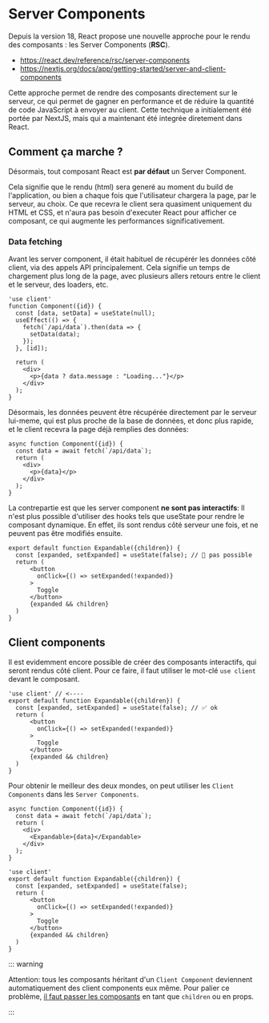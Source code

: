 # Server Components

Depuis la version 18, React propose une nouvelle approche pour le rendu des composants : les Server Components (**RSC**).

- https://react.dev/reference/rsc/server-components
- https://nextjs.org/docs/app/getting-started/server-and-client-components

Cette approche permet de rendre des composants directement sur le serveur, ce qui permet de gagner en performance et de réduire la quantité de code JavaScript à envoyer au client. Cette technique a initialement été portée par NextJS, mais qui a maintenant été integrée diretement dans React. 

## Comment ça marche ?

Désormais, tout composant React est **par défaut** un Server Component.

Cela signifie que le rendu (html) sera generé au moment du build de l'application, ou bien a chaque fois que l'utilisateur chargera la page, par le serveur, au choix. Ce que recevra le client sera quasiment uniquement du HTML et CSS, et n'aura pas besoin d'executer React pour afficher ce composant, ce qui augmente les performances significativement. 

### Data fetching

Avant les server component, il était habituel de récupérér les données côté client, via des appels API principalement. Cela signifie un temps de chargement plus long de la page, avec plusieurs allers retours entre le client et le serveur, des loaders, etc.

```tsx
'use client'
function Component({id}) {
  const [data, setData] = useState(null);
  useEffect(() => {
    fetch(`/api/data`).then(data => {
      setData(data);
    });
  }, [id]);
  
  return (
    <div>
      <p>{data ? data.message : "Loading..."}</p>
    </div>
  );
}
```

Désormais, les données peuvent être récupérée directement par le serveur lui-meme, qui est plus proche de la base de données, et donc plus rapide, et le client recevra la page déjà remplies des données:

```tsx
async function Component({id}) {
  const data = await fetch(`/api/data`);
  return (
    <div>
      <p>{data}</p>
    </div>
  );
}
```


La contrepartie est que les server component **ne sont pas interactifs**: Il n'est plus possible d'utiliser des hooks tels que useState pour rendre le composant dynamique. En effet, ils sont rendus côté serveur une fois, et ne peuvent pas être modifiés ensuite.

```tsx
export default function Expandable({children}) {
  const [expanded, setExpanded] = useState(false); // 🚨 pas possible
  return (
      <button
        onClick={() => setExpanded(!expanded)}
      >
        Toggle
      </button>
      {expanded && children}
  )
}
```
## Client components

Il est evidemment encore possible de créer des composants interactifs, qui seront rendus côté client. Pour ce faire, il faut utiliser le mot-clé `use client` devant le composant. 

```tsx
'use client' // <----
export default function Expandable({children}) {
  const [expanded, setExpanded] = useState(false); // ✅ ok
  return (
      <button
        onClick={() => setExpanded(!expanded)}
      >
        Toggle
      </button>
      {expanded && children}
  )
}
```

Pour obtenir le meilleur des deux mondes, on peut utiliser les `Client Components` dans les `Server Components`.

```tsx
async function Component({id}) {
  const data = await fetch(`/api/data`);
  return (
    <div>
      <Expandable>{data}</Expandable>
    </div>
  );
}
```


```tsx
'use client'
export default function Expandable({children}) {
  const [expanded, setExpanded] = useState(false);
  return (
      <button
        onClick={() => setExpanded(!expanded)}
      >
        Toggle
      </button>
      {expanded && children}
  )
}
```

::: warning

Attention: tous les composants héritant d'un `Client Component` deviennent automatiquement des client components eux même. Pour palier ce problème, [il faut passer les composants](https://nextjs.org/docs/app/building-your-application/rendering/composition-patterns#interleaving-server-and-client-components) en tant que `children` ou en props. 

:::

